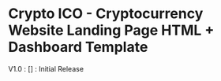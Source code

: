 # Crypto ICO - Cryptocurrency Website Landing Page HTML + Dashboard Template

V1.0 : [] :  Initial Release